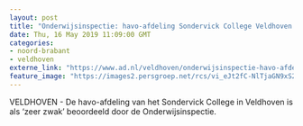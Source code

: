 ```yaml
---
layout: post
title: "Onderwijsinspectie: havo-afdeling Sondervick College Veldhoven ‘zeer zwak’"
date: Thu, 16 May 2019 11:09:00 GMT
categories: 
- noord-brabant 
- veldhoven 
externe_link: "https://www.ad.nl/veldhoven/onderwijsinspectie-havo-afdeling-sondervick-college-veldhoven-zeer-zwak~a4a67483/"
feature_image: "https://images2.persgroep.net/rcs/vi_eJt2fC-NlTjaGN9xS2UYq98s/diocontent/148504339/_fitwidth/400/?appId=21791a8992982cd8da851550a453bd7f&quality=0.7"
---
```


VELDHOVEN - De havo-afdeling van het Sondervick College in Veldhoven is als ‘zeer zwak’ beoordeeld door de Onderwijsinspectie.
